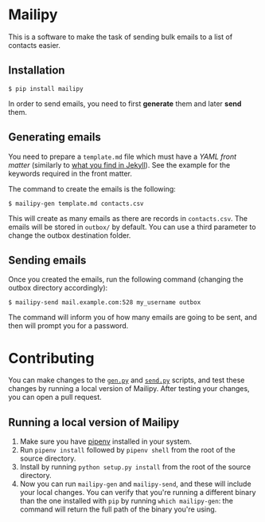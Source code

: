 # Mailipy

This is a software to make the task of sending bulk emails to a list of contacts
easier.

## Installation

    $ pip install mailipy

In order to send emails, you need to first **generate** them and later **send**
them.

## Generating emails

You need to prepare a `template.md` file which must have a _YAML front matter_
(similarly to [what you find in
Jekyll](https://jekyllrb.com/docs/front-matter/)). See the example for the
keywords required in the front matter.

The command to create the emails is the following:

    $ mailipy-gen template.md contacts.csv

This will create as many emails as there are records in `contacts.csv`. The
emails will be stored in `outbox/` by default. You can use a third parameter to
change the outbox destination folder.

## Sending emails

Once you created the emails, run the following command (changing the outbox
directory accordingly):

    $ mailipy-send mail.example.com:528 my_username outbox

The command will inform you of how many emails are going to be sent, and then
will prompt you for a password.

# Contributing

You can make changes to the [`gen.py`](./mailipy/gen.py) and
[`send.py`](./mailipy/send.py) scripts, and test these changes by running a
local version of Mailipy. After testing your changes, you can open a pull
request.

## Running a local version of Mailipy

1. Make sure you have [pipenv](https://pipenv.pypa.io/) installed in your
   system.
2. Run `pipenv install` followed by `pipenv shell` from the root of the source
   directory.
3. Install by running `python setup.py install` from the root of the source
   directory.
4. Now you can run `mailipy-gen` and `mailipy-send`, and these will include your
   local changes. You can verify that you're running a different binary than the
   one installed with `pip` by running `which mailipy-gen`: the command will
   return the full path of the binary you're using.
